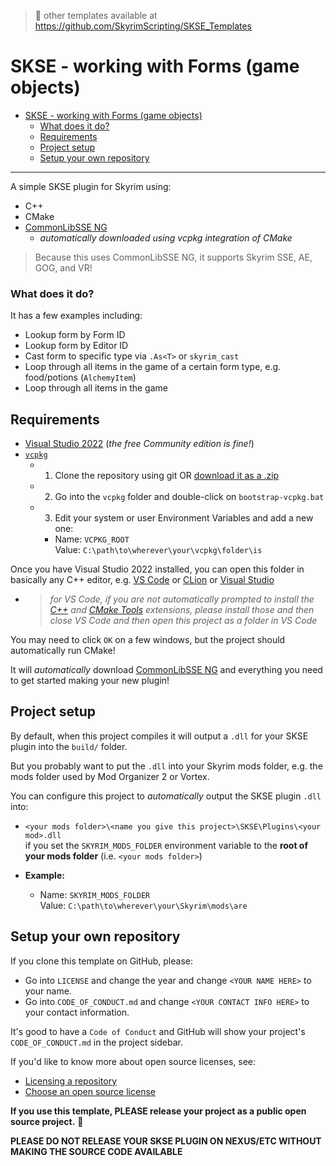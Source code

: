 > 📜 other templates available at https://github.com/SkyrimScripting/SKSE_Templates

# SKSE - working with Forms (game objects)

- [SKSE - working with Forms (game objects)](#skse---working-with-forms-game-objects)
    - [What does it do?](#what-does-it-do)
  - [Requirements](#requirements)
  - [Project setup](#project-setup)
  - [Setup your own repository](#setup-your-own-repository)

---

A simple SKSE plugin for Skyrim using:

- C++
- CMake
- [CommonLibSSE NG](https://github.com/CharmedBaryon/CommonLibSSE-NG)
  - _automatically downloaded using vcpkg integration of CMake_

> Because this uses CommonLibSSE NG, it supports Skyrim SSE, AE, GOG, and VR!

### What does it do?

It has a few examples including:
- Lookup form by Form ID
- Lookup form by Editor ID
- Cast form to specific type via `.As<T>` or `skyrim_cast`
- Loop through all items in the game of a certain form type, e.g. food/potions (`AlchemyItem`)
- Loop through all items in the game

## Requirements

- [Visual Studio 2022](https://visualstudio.microsoft.com/) (_the free Community edition is fine!_)
- [`vcpkg`](https://github.com/microsoft/vcpkg)
  - 1. Clone the repository using git OR [download it as a .zip](https://github.com/microsoft/vcpkg/archive/refs/heads/master.zip)
  - 2. Go into the `vcpkg` folder and double-click on `bootstrap-vcpkg.bat`
  - 3. Edit your system or user Environment Variables and add a new one:
    - Name: `VCPKG_ROOT`  
      Value: `C:\path\to\wherever\your\vcpkg\folder\is`

Once you have Visual Studio 2022 installed, you can open this folder in basically any C++ editor, e.g. [VS Code](https://code.visualstudio.com/) or [CLion](https://www.jetbrains.com/clion/) or [Visual Studio](https://visualstudio.microsoft.com/)
- > _for VS Code, if you are not automatically prompted to install the [C++](https://marketplace.visualstudio.com/items?itemName=ms-vscode.cpptools) and [CMake Tools](https://marketplace.visualstudio.com/items?itemName=ms-vscode.cmake-tools) extensions, please install those and then close VS Code and then open this project as a folder in VS Code_

You may need to click `OK` on a few windows, but the project should automatically run CMake!

It will _automatically_ download [CommonLibSSE NG](https://github.com/CharmedBaryon/CommonLibSSE-NG) and everything you need to get started making your new plugin!

## Project setup

By default, when this project compiles it will output a `.dll` for your SKSE plugin into the `build/` folder.

But you probably want to put the `.dll` into your Skyrim mods folder, e.g. the mods folder used by Mod Organizer 2 or Vortex.

You can configure this project to _automatically_ output the SKSE plugin `.dll` into:
- `<your mods folder>\<name you give this project>\SKSE\Plugins\<your mod>.dll`  
  if you set the `SKYRIM_MODS_FOLDER` environment variable to the **root of your mods folder** (i.e. `<your mods folder>`)

- **Example:**
    - Name: `SKYRIM_MODS_FOLDER`  
      Value: `C:\path\to\wherever\your\Skyrim\mods\are`

## Setup your own repository

If you clone this template on GitHub, please:

- Go into `LICENSE` and change the year and change `<YOUR NAME HERE>` to your name.
- Go into `CODE_OF_CONDUCT.md` and change `<YOUR CONTACT INFO HERE>` to your contact information.

It's good to have a `Code of Conduct` and GitHub will show your project's `CODE_OF_CONDUCT.md` in the project sidebar.

If you'd like to know more about open source licenses, see:
- [Licensing a repository](https://docs.github.com/en/repositories/managing-your-repositorys-settings-and-features/customizing-your-repository/licensing-a-repository)
- [Choose an open source license](https://choosealicense.com/)

**If you use this template, PLEASE release your project as a public open source project.** 💖

**PLEASE DO NOT RELEASE YOUR SKSE PLUGIN ON NEXUS/ETC WITHOUT MAKING THE SOURCE CODE AVAILABLE**

